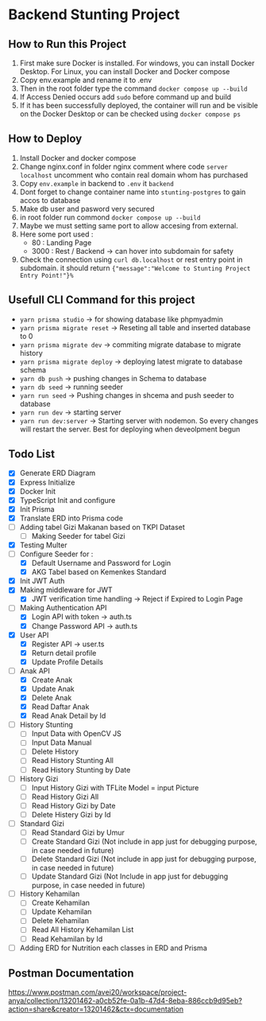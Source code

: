 # Backend Stunting Project

## **How to Run this Project**

1. First make sure Docker is installed. For windows, you can install Docker Desktop. For Linux, you can install Docker and Docker compose
2. Copy env.example and rename it to .env
3. Then in the root folder type the command `docker compose up --build`
4. If Access Denied occurs add `sudo` before command up and build
5. If it has been successfully deployed, the container will run and be visible on the Docker Desktop or can be checked using `docker compose ps`

## **How to Deploy**

1. Install Docker and docker compose 
2. Change nginx.conf in folder nginx comment where code `server localhost` uncomment who contain real domain whom has purchased
3. Copy `env.example` in backend  to `.env` it `backend`
4. Dont forget to change container name into `stunting-postgres` to gain accos to database 
5. Make db user and pasword very secured 
6. in root folder run commond `docker compose up --build` 
7. Maybe we must setting same port to allow accesing from external. 
8. Here some port used : 
    - 80 : Landing Page 
    - 3000 : Rest / Backend -> can hover into subdomain for safety 
9. Check the connection using `curl db.localhost` or rest entry point in subdomain. it should return `{"message":"Welcome to Stunting Project Entry Point!"}%`


## **Usefull CLI Command for this project**

- `yarn prisma studio` -> for showing database like phpmyadmin
- `yarn prisma migrate reset` -> Reseting all table and inserted database to 0
- `yarn prisma migrate dev` -> commiting migrate database to migrate history
- `yarn prisma migrate deploy` -> deploying latest migrate to database schema
- `yarn db push` -> pushing changes in Schema to database
- `yarn db seed` -> running seeder
- `yarn run seed` -> Pushing changes in shcema and push seeder to database
- `yarn run dev` -> starting server
- `yarn run dev:server` -> Starting server with nodemon. So every changes will restart the server. Best for deploying when deveolpment begun

## **Todo List**

- [X] Generate ERD Diagram
- [X] Express Initialize
- [X] Docker Init
- [X] TypeScript Init and configure
- [X] Init Prisma
- [X] Translate ERD into Prisma code
- [ ] Adding tabel Gizi Makanan based on TKPI Dataset
  - [ ] Making Seeder for tabel Gizi
- [X] Testing Multer
- [ ] Configure Seeder for :
  - [X] Default Username and Password for Login
  - [X] AKG Tabel based on Kemenkes Standard
- [X] Init JWT Auth
- [X] Making middleware for JWT 
  - [X] JWT verification time handling -> Reject if Expired to Login Page
- [ ] Making Authentication API
  - [X] Login API with token -> auth.ts
  - [X] Change Password API -> auth.ts
- [X] User API
  - [X] Register API -> user.ts
  - [X] Return detail profile
  - [X] Update Profile Details
- [ ] Anak API
  - [X] Create Anak
  - [X] Update Anak
  - [X] Delete Anak 
  - [X] Read Daftar Anak 
  - [X] Read Anak Detail by Id
- [ ] History Stunting 
  - [ ] Input Data with OpenCV JS 
  - [ ] Input Data Manual 
  - [ ] Delete History
  - [ ] Read History Stunting All
  - [ ] Read History Stunting by Date
- [ ] History Gizi 
  - [ ] Input History Gizi with TFLite Model = input Picture 
  - [ ] Read History Gizi All 
  - [ ] Read History Gizi by Date 
  - [ ] Delete Histery Gizi by Id 
- [ ] Standard Gizi 
  - [ ] Read Standard Gizi by Umur 
  - [ ] Create Standard Gizi (Not include in app just for debugging purpose, in case needed in future)
  - [ ] Delete Standard Gizi (Not include in app just for debugging purpose, in case needed in future)
  - [ ] Update Standard Gizi (Not Include in app just for debugging purpose, in case needed in future)
- [ ] History Kehamilan 
  - [ ] Create Kehamilan
  - [ ] Update Kehamilan 
  - [ ] Delete Kehamilan 
  - [ ] Read All History Kehamilan List 
  - [ ] Read Kehamilan by Id 
- [ ] Adding ERD for Nutrition each classes in ERD and Prisma

## **Postman Documentation** 

<https://www.postman.com/avei20/workspace/project-anya/collection/13201462-a0cb52fe-0a1b-47d4-8eba-886ccb9d95eb?action=share&creator=13201462&ctx=documentation>